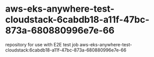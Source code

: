 # aws-eks-anywhere-test-cloudstack-6cabdb18-a11f-47bc-873a-680880996e7e-66
repository for use with E2E test job aws-eks-anywhere-test-cloudstack:6cabdb18-a11f-47bc-873a-680880996e7e-66
